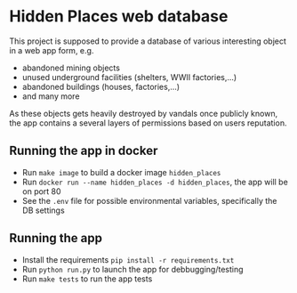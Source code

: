 # Hidden Places web database

This project is supposed to provide a database of various interesting object
in a web app form, e.g.
* abandoned mining objects
* unused underground facilities (shelters, WWII factories,...)
* abandoned buildings (houses, factories,...)
* and many more

As these objects gets heavily destroyed by vandals once publicly known, the
app contains a several layers of permissions based on users reputation.


## Running the app in docker
* Run `make image` to build a docker image `hidden_places`
* Run `docker run --name hidden_places -d hidden_places`, the app will be on port 80
* See the `.env` file for possible environmental variables, specifically the DB settings

## Running the app
* Install the requirements `pip install -r requirements.txt`
* Run `python run.py` to launch the app for debbugging/testing
* Run `make tests` to run the app tests
